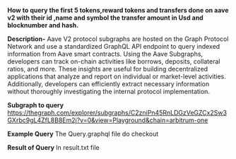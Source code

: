 **How to query the first 5 tokens,reward tokens and transfers done on aave v2 with their id ,name and symbol the transfer amount in Usd and blocknumber and hash.**

**Description-**
Aave V2 protocol subgraphs are hosted on the Graph Protocol Network and use a standardized GraphQL API endpoint to query indexed information from Aave smart contracts. Using the Aave Subgraphs, developers can track on-chain activities like borrows, deposits, collateral ratios, and more. These insights are useful for building decentralized applications that analyze and report on individual or market-level activities. Additionally, developers can efficiently extract necessary information without thoroughly investigating the internal protocol implementation.  

**Subgraph to query**
https://thegraph.com/explorer/subgraphs/C2zniPn45RnLDGzVeGZCx2Sw3GXrbc9gL4ZfL8B8Em2j?v=0&view=Playground&chain=arbitrum-one

**Example Query**
The Query.graphql file do checkout 

**Result of Query**
In result.txt file 